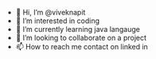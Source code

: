 - 👋 Hi, I’m @viveknapit
- 👀 I’m interested in coding
- 🌱 I’m currently learning java langauge
- 💞️ I’m looking to collaborate on a project
- 📫 How to reach me contact on linked in 

<!---
viveknapit/viveknapit is a ✨ special ✨ repository because its `README.md` (this file) appears on your GitHub profile.
You can click the Preview link to take a look at your changes.
--->
